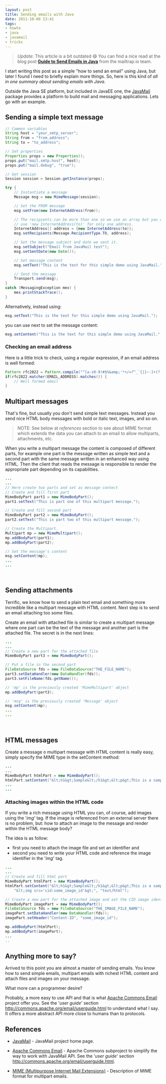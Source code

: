 ```yaml
---
layout: post
title: Sending emails with Java
date: 2011-10-08 13:41
tags:
- howto
- java
- javamail
- tricks
---
```


> *Update*: This article is a bit outdated 😅 You can find a nice read at the blog post **[Guide to Send Emails in Java](https://blog.mailtrap.io/sending-email-using-java)** from the mailtrap.io team.

I start writing this post as a simple "how to send an email" using Java, but later I found I need to briefly explain more things. So, here is this kind of <em>all in one summary about sending emails with Java</em>.

Outside the Java SE platform, but included in JavaEE one, the <a href="http://www.oracle.com/technetwork/java/javamail/index.html">JavaMail</a> package provides a platform to build mail and messaging applications. Lets go with an example.

## Sending a simple text message

```java
// Common variables
String host = "your_smtp_server";
String from = "from_address";
String to = "to_address";

// Set properties
Properties props = new Properties();
props.put("mail.smtp.host", host);
props.put("mail.debug", "true");

// Get session
Session session = Session.getInstance(props);

try {
    // Instantiate a message
    Message msg = new MimeMessage(session);

    // Set the FROM message
    msg.setFrom(new InternetAddress(from));

    // The recipients can be more than one so we use an array but you can
    // use 'new InternetAddress(to)' for only one address.
    InternetAddress[] address = {new InternetAddress(to)};
    msg.setRecipients(Message.RecipientType.TO, address);

    // Set the message subject and date we sent it.
    msg.setSubject("Email from JavaMail test");
    msg.setSentDate(new Date());

    // Set message content
    msg.setText("This is the text for this simple demo using JavaMail.");

    // Send the message
    Transport.send(msg);
}
catch (MessagingException mex) {
    mex.printStackTrace();
}
```

Alternatively, instead using:

```java
msg.setText("This is the text for this simple demo using JavaMail.");
```
you can use next to set the message content:

```java
msg.setContent("This is the text for this simple demo using JavaMail.", "text/plain");
```
<h3>Checking an email address</h3>
Here is a little trick to check, using a regular expression, if an email address is well formed:

```java
Pattern rfc2822 = Pattern.compile("^[a-z0-9!#$%&amp;'*+/=?^_`{|}~-]+(?:\.[a-z0-9!#$%&amp;'*+/=?^_`{|}~-]+)*@(?:[a-z0-9](?:[a-z0-9-]*[a-z0-9])?\.)+[a-z0-9](?:[a-z0-9-]*[a-z0-9])?$");
if(rfc2822.matcher(EMAIL_ADDRESS).matches()) {
    // Well formed email
}
```

## Multipart messages

That's fine, but usually you don't send simple text messages. Instead you send nice HTML body messages with bold or italic text, images, and so on.

> NOTE: See below at <em>references</em> section to see about MIME format which extends the data you can attach to an email to allow multiparts, attachments, etc.

When you write a multipart message the content is composed of different parts, for example one part is the message written as simple text and a second part with the same message written in an enhanced way using HTML. Then the client that reads the message is responsible to render the appropriate part depending on its capabilities.

```java
...
...
// Here create two parts and set as message contect
// Create and fill first part
MimeBodyPart part1 = new MimeBodyPart();
part1.setText("This is part one of this multipart message.");

// Create and fill second part
MimeBodyPart part2 = new MimeBodyPart();
part2.setText("This is part two of this multipart message.");

// Create the Multipart.
Multipart mp = new MimeMultipart();
mp.addBodyPart(part1);
mp.addBodyPart(part2);

// Set the message's content
msg.setContent(mp);
...
...
```
&nbsp;


## Sending attachments

Terrific, we know how to send a plain text email and something more incredible like a multipart message with HTML content. Next step is to send an email attaching too some files.

Create an email with attached file is similar to create a multipart message where one part can be the text of the message and another part is the attached file. The secret is in the next lines:

```java
...
...
// Create a new part for the attached file
MimeBodyPart part3 = new MimeBodyPart();

// Put a file in the second part
FileDataSource fds = new FileDataSource("THE_FILE_NAME");
part3.setDataHandler(new DataHandler(fds));
part3.setFileName(fds.getName());

// 'mp' is the previously created 'MimeMultipart' object
mp.addBodyPart(part3);

// 'msg' is the previously created 'Message' object
msg.setContent(mp);
...
...
```
&nbsp;


## HTML messages

Create a message o multipart message with HTML content is really easy, simply specify the MIME type in the setContent method:

```java
...
...
MimeBodyPart htmlPart = new MimeBodyPart();
htmlPart.setContent("&lt;h1&gt;Sample&lt;/h1&gt;&lt;p&gt;This is a sample HTML part&lt;/p&gt;", "text/html");
...
...
```
<h3>Attaching images within the HTML code</h3>
If you write a rich message using HTML you can, of course, add images using the '<em>img</em>' tag. If the image is referenced from an external server there is no problem, but: how to attach an image to the message and render within the HTML message body?

The idea is as follow:

- first you need to attach the image file and set an identifier and
- second you need to write your HTML code and reference the image identifier in the '<em>img</em>' tag.

```java
...
...
// Create and fill html part
MimeBodyPart htmlPart = new MimeBodyPart();
htmlPart.setContent("&lt;h1&gt;Sample&lt;/h1&gt;&lt;p&gt;This is a sample HTML part with an attached image&lt;/p&gt;" +
	"&lt;img src='cid:some_image_id'&gt;", "text/html");

// Create a new part for the attached image and set the CID image identifier
MimeBodyPart imagePart = new MimeBodyPart();
FileDataSource fds = new FileDataSource("THE_IMAGE_FILE_NAME");
imagePart.setDataHandler(new DataHandler(fds));
imagePart.setHeader("Content-ID", "some_image_id");

mp.addBodyPart(htmlPart);
mp.addBodyPart(imagePart);
...
..
```

## Anything more to say?

Arrived to this point you are almost a master of sending emails. You know how to send simple emails, multipart emails with richest HTML content and attach files and images on your message.

What more can a programmer desire?

Probably, a more easy to use API and that is what <a href="http://commons.apache.org/email/index.html">Apache Commons Email</a> project offer you. See the '<em>user guide</em>' section <a href="http://commons.apache.org/email/userguide.html">http://commons.apache.org/email/userguide.html</a> to understand what I say. It offers a more abstract API more close to humans than to protocols.


## References

- <a href="http://www.oracle.com/technetwork/java/javamail-138606.html">JavaMail</a> - JavaMail project home page.

- <a href="http://commons.apache.org/email/">Apache Commons Email</a> - Apache Commons subproject to simplify the way to work with JavaMail API. See the '<em>user guide</em>' section <a href="http://commons.apache.org/email/userguide.html">http://commons.apache.org/email/userguide.html</a>.

- <a href="http://en.wikipedia.org/wiki/MIME">MIME (Multipurpose Internet Mail Extensions)</a> - Description of MIME format for multipart emails.


